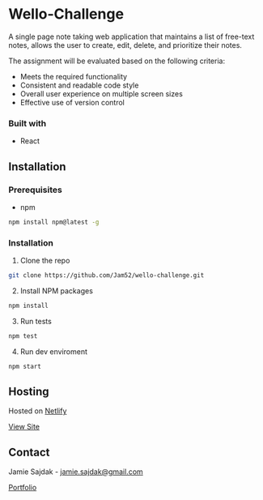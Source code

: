 # Wello-Challenge

A single page note taking web application that maintains a list of free-text notes, allows the
user to create, edit, delete, and prioritize their notes.

The assignment will be evaluated based on the following criteria:

- Meets the required functionality
- Consistent and readable code style
- Overall user experience on multiple screen sizes
- Effective use of version control

### Built with

- React

## Installation

### Prerequisites

- npm

```sh
npm install npm@latest -g
```

### Installation

1. Clone the repo

```sh
git clone https://github.com/Jam52/wello-challenge.git
```

2. Install NPM packages

```sh
npm install
```

3. Run tests

```sh
npm test
```

4. Run dev enviroment

```sh
npm start
```

## Hosting

Hosted on [Netlify](https://www.netlify.com/)

[View Site](https://5fc9aeea8805184ea9b9596d--tender-sinoussi-9203a7.netlify.app/)

## Contact

Jamie Sajdak - jamie.sajdak@gmail.com

[Portfolio](https://www.jamiesajdak.com/)
